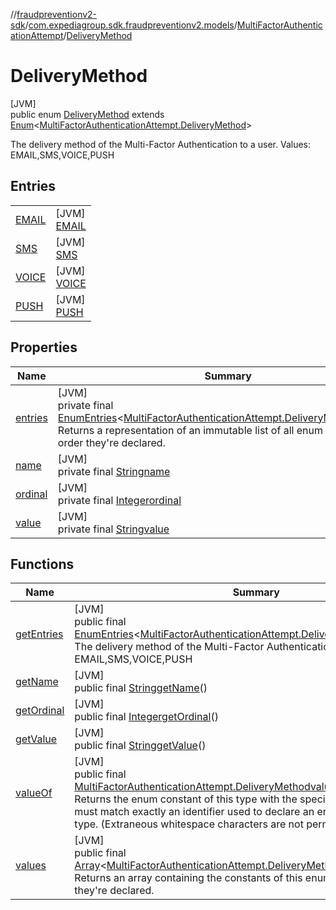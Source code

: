 //[fraudpreventionv2-sdk](../../../../index.md)/[com.expediagroup.sdk.fraudpreventionv2.models](../../index.md)/[MultiFactorAuthenticationAttempt](../index.md)/[DeliveryMethod](index.md)

# DeliveryMethod

[JVM]\
public enum [DeliveryMethod](index.md) extends [Enum](https://docs.oracle.com/javase/8/docs/api/java/lang/Enum.html)&lt;[MultiFactorAuthenticationAttempt.DeliveryMethod](index.md)&gt;

The delivery method of the Multi-Factor Authentication to a user. Values: EMAIL,SMS,VOICE,PUSH

## Entries

| | |
|---|---|
| [EMAIL](-e-m-a-i-l/index.md) | [JVM]<br>[EMAIL](-e-m-a-i-l/index.md) |
| [SMS](-s-m-s/index.md) | [JVM]<br>[SMS](-s-m-s/index.md) |
| [VOICE](-v-o-i-c-e/index.md) | [JVM]<br>[VOICE](-v-o-i-c-e/index.md) |
| [PUSH](-p-u-s-h/index.md) | [JVM]<br>[PUSH](-p-u-s-h/index.md) |

## Properties

| Name | Summary |
|---|---|
| [entries](index.md#-1165591549%2FProperties%2F-173342751) | [JVM]<br>private final [EnumEntries](https://kotlinlang.org/api/latest/jvm/stdlib/kotlin.enums/-enum-entries/index.html)&lt;[MultiFactorAuthenticationAttempt.DeliveryMethod](index.md)&gt;[entries](index.md#-1165591549%2FProperties%2F-173342751)<br>Returns a representation of an immutable list of all enum entries, in the order they're declared. |
| [name](../../-verification-type/_3_-d-s/index.md#-372974862%2FProperties%2F-173342751) | [JVM]<br>private final [String](https://docs.oracle.com/javase/8/docs/api/java/lang/String.html)[name](../../-verification-type/_3_-d-s/index.md#-372974862%2FProperties%2F-173342751) |
| [ordinal](../../-verification-type/_3_-d-s/index.md#-739389684%2FProperties%2F-173342751) | [JVM]<br>private final [Integer](https://docs.oracle.com/javase/8/docs/api/java/lang/Integer.html)[ordinal](../../-verification-type/_3_-d-s/index.md#-739389684%2FProperties%2F-173342751) |
| [value](-p-u-s-h/index.md#-612844606%2FProperties%2F-173342751) | [JVM]<br>private final [String](https://docs.oracle.com/javase/8/docs/api/java/lang/String.html)[value](-p-u-s-h/index.md#-612844606%2FProperties%2F-173342751) |

## Functions

| Name | Summary |
|---|---|
| [getEntries](get-entries.md) | [JVM]<br>public final [EnumEntries](https://kotlinlang.org/api/latest/jvm/stdlib/kotlin.enums/-enum-entries/index.html)&lt;[MultiFactorAuthenticationAttempt.DeliveryMethod](index.md)&gt;[getEntries](get-entries.md)()<br>The delivery method of the Multi-Factor Authentication to a user. Values: EMAIL,SMS,VOICE,PUSH |
| [getName](index.md#-1751904701%2FFunctions%2F-173342751) | [JVM]<br>public final [String](https://docs.oracle.com/javase/8/docs/api/java/lang/String.html)[getName](index.md#-1751904701%2FFunctions%2F-173342751)() |
| [getOrdinal](index.md#923962907%2FFunctions%2F-173342751) | [JVM]<br>public final [Integer](https://docs.oracle.com/javase/8/docs/api/java/lang/Integer.html)[getOrdinal](index.md#923962907%2FFunctions%2F-173342751)() |
| [getValue](get-value.md) | [JVM]<br>public final [String](https://docs.oracle.com/javase/8/docs/api/java/lang/String.html)[getValue](get-value.md)() |
| [valueOf](value-of.md) | [JVM]<br>public final [MultiFactorAuthenticationAttempt.DeliveryMethod](index.md)[valueOf](value-of.md)([String](https://docs.oracle.com/javase/8/docs/api/java/lang/String.html)value)<br>Returns the enum constant of this type with the specified name. The string must match exactly an identifier used to declare an enum constant in this type. (Extraneous whitespace characters are not permitted.) |
| [values](values.md) | [JVM]<br>public final [Array](https://kotlinlang.org/api/latest/jvm/stdlib/kotlin/-array/index.html)&lt;[MultiFactorAuthenticationAttempt.DeliveryMethod](index.md)&gt;[values](values.md)()<br>Returns an array containing the constants of this enum type, in the order they're declared. |
